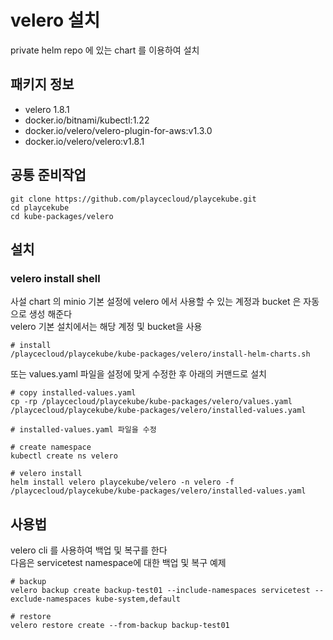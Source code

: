 # velero 설치

private helm repo 에 있는 chart 를 이용하여 설치

## 패키지 정보

<!-- Addons Package List Start -->
- velero 1.8.1
- docker.io/bitnami/kubectl:1.22
- docker.io/velero/velero-plugin-for-aws:v1.3.0
- docker.io/velero/velero:v1.8.1
<!-- Addons Package List End -->

## 공통 준비작업

```ShellSession
git clone https://github.com/playcecloud/playcekube.git
cd playcekube
cd kube-packages/velero
```

## 설치

### velero install shell

사설 chart 의 minio  기본 설정에 velero 에서 사용할 수 있는 계정과 bucket 은 자동으로 생성 해준다  
velero 기본 설치에서는 해당 계정 및 bucket을 사용

```ShellSession
# install
/playcecloud/playcekube/kube-packages/velero/install-helm-charts.sh
```

또는 values.yaml 파일을 설정에 맞게 수정한 후 아래의 커맨드로 설치

```ShellSession
# copy installed-values.yaml
cp -rp /playcecloud/playcekube/kube-packages/velero/values.yaml /playcecloud/playcekube/kube-packages/velero/installed-values.yaml

# installed-values.yaml 파일을 수정

# create namespace
kubectl create ns velero

# velero install
helm install velero playcekube/velero -n velero -f /playcecloud/playcekube/kube-packages/velero/installed-values.yaml
```

## 사용법

velero cli 를 사용하여 백업 및 복구를 한다  
다음은 servicetest namespace에 대한 백업 및 복구 예제

```ShellSession
# backup
velero backup create backup-test01 --include-namespaces servicetest --exclude-namespaces kube-system,default

# restore
velero restore create --from-backup backup-test01
```

